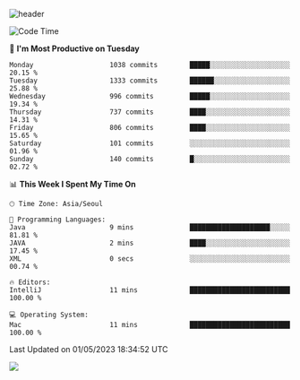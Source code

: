 ![header](https://capsule-render.vercel.app/api?type=Egg&color=timeAuto&height=300&section=header&text=PoPo&fontSize=90&animation=fadeIn)

  <!--START_SECTION:waka-->
![Code Time](http://img.shields.io/badge/Code%20Time-727%20hrs%2051%20mins-blue)

📅 **I'm Most Productive on Tuesday** 

```text
Monday                   1038 commits        █████░░░░░░░░░░░░░░░░░░░░   20.15 % 
Tuesday                  1333 commits        ██████░░░░░░░░░░░░░░░░░░░   25.88 % 
Wednesday                996 commits         █████░░░░░░░░░░░░░░░░░░░░   19.34 % 
Thursday                 737 commits         ████░░░░░░░░░░░░░░░░░░░░░   14.31 % 
Friday                   806 commits         ████░░░░░░░░░░░░░░░░░░░░░   15.65 % 
Saturday                 101 commits         ░░░░░░░░░░░░░░░░░░░░░░░░░   01.96 % 
Sunday                   140 commits         █░░░░░░░░░░░░░░░░░░░░░░░░   02.72 % 
```


📊 **This Week I Spent My Time On** 

```text
🕑︎ Time Zone: Asia/Seoul

💬 Programming Languages: 
Java                     9 mins              ████████████████████░░░░░   81.81 % 
JAVA                     2 mins              ████░░░░░░░░░░░░░░░░░░░░░   17.45 % 
XML                      0 secs              ░░░░░░░░░░░░░░░░░░░░░░░░░   00.74 % 

🔥 Editors: 
IntelliJ                 11 mins             █████████████████████████   100.00 % 

💻 Operating System: 
Mac                      11 mins             █████████████████████████   100.00 % 
```


 Last Updated on 01/05/2023 18:34:52 UTC
<!--END_SECTION:waka-->



<img src="https://capsule-render.vercel.app/api?type=Egg&color=timeAuto&height=300&section=footer&text=PoPo&fontSize=90&animation=fadeIn&reversal=true" />

